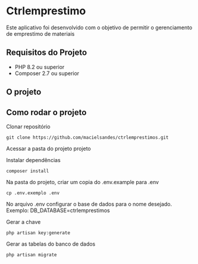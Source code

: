 <h1>Ctrlemprestimo</h1>

<p>Este aplicativo foi desenvolvido com o objetivo de permitir o gerenciamento de emprestimo de materiais </p>

## Requisitos do Projeto
* PHP 8.2 ou superior
* Composer 2.7 ou superior

<h2>O projeto</h2>

## Como rodar o projeto

Clonar repositório
```
git clone https://github.com/macielsandes/ctrlemprestimos.git
```

Acessar a pasta do projeto projeto

Instalar dependências
```
composer install 
```

Na pasta do projeto, criar um copia do .env.example para .env
```
cp .env.exemplo .env
``` 

No arquivo .env configurar o base de dados para o nome desejado. Exemplo: DB_DATABASE=ctrlemprestimos

Gerar a chave 
```
php artisan key:generate
```

Gerar as tabelas do banco de dados
```
php artisan migrate
```

